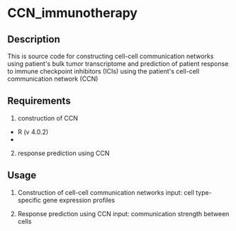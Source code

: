 # CCN_immunotherapy
## Description
This is source code for constructing cell-cell communication networks using patient's bulk tumor transcriptome and prediction of patient response to immune checkpoint inhibitors (ICIs) using the patient's cell-cell communication network (CCN)

## Requirements
1. construction of CCN
- R (v 4.0.2)
- 

2. response prediction using CCN

## Usage
1. Construction of cell-cell communication networks
input: cell type-specific gene expression profiles

2. Response prediction using CCN
input: communication strength between cells
